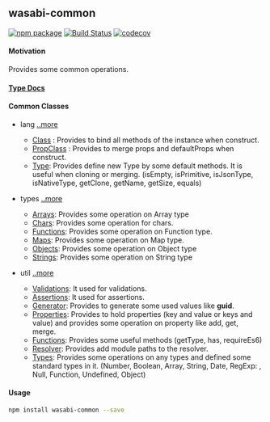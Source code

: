 ## wasabi-common 

[![npm package](https://badge.fury.io/gh/wasabi-io%2Fwasabi-common.svg)](https://badge.fury.io/gh/wasabi-io%2Fwasabi-common.svg)
[![Build Status](https://travis-ci.org/wasabi-io/wasabi-common.svg?branch=master)](https://travis-ci.org/wasabi-io/wasabi-common)
[![codecov](https://codecov.io/gh/wasabi-io/wasabi-common/branch/master/graph/badge.svg)](https://codecov.io/gh/wasabi-io/wasabi-common)

#### Motivation

Provides some common operations.

#### [Type Docs](https://wasabi-io.github.io/wasabi-common)

#### Common Classes

* lang [..more](./usage/lang.md) 
    - [Class](https://wasabi-io.github.io/wasabi-common/modules/_lang_class_.html) : 
    Provides to bind all methods of the instance when construct. 
    - [PropClass](https://wasabi-io.github.io/wasabi-common/modules/_lang_propclass_.html) : 
    Provides to merge props and defaultProps when construct.
    - [Type](https://wasabi-io.github.io/wasabi-common/modules/_lang_type_.html): 
    Provides define new Type by some default methods. It is useful when cloning or merging. (isEmpty, isPrimitive, isJsonType, isNativeType, getClone, getName, getSize, equals)
      
* types [..more](./usage/types.md) 
    - [Arrays](https://wasabi-io.github.io/wasabi-common/modules/_types_arrays_.html): 
    Provides some operation on Array type
    - [Chars](https://wasabi-io.github.io/wasabi-common/modules/_types_chars_.html):
    Provides some operation for chars.
    - [Functions](https://wasabi-io.github.io/wasabi-common/modules/_types_functions_.html):
    Provides some operation on Function type.
    - [Maps](https://wasabi-io.github.io/wasabi-common/modules/_types_maps_.html):
    Provides some operation on Map type.
    - [Objects](https://wasabi-io.github.io/wasabi-common/modules/_types_objects_.html): 
    Provides some operation on Object type
    - [Strings](https://wasabi-io.github.io/wasabi-common/modules/_types_strings_.html):
    Provides some operation on String type

* util [..more](./usage/util.md) 
    - [Validations](https://wasabi-io.github.io/wasabi-common/modules/_util_validations_): 
    It used for validations.
    - [Assertions](https://wasabi-io.github.io/wasabi-common/modules/_util_assertions_.html): 
    It used for assertions.
    - [Generator](https://wasabi-io.github.io/wasabi-common/modules/_util_generator_.html): 
    Provides to generate some used values like **guid**.
    - [Properties](https://wasabi-io.github.io/wasabi-common/modules/_util_properties_.html): 
    Provides to hold properties (key and value or keys and value) and provides some operation on property like add, get, merge.
    - [Functions](https://wasabi-io.github.io/wasabi-common/modules/_util_functions_.html): 
    Provides some useful methods (getType, has, requireEs6)
    - [Resolver](https://wasabi-io.github.io/wasabi-common/modules/_util_resolver_.html): 
    Provides add module paths to the resolver.
    - [Types](https://wasabi-io.github.io/wasabi-common/modules/_util_types_.html): 
    Provides some operations on any types and defined some standard types in it. (Number, Boolean, Array, String, Date, RegExp: , Null, Function, Undefined, Object)


#### Usage

```bash
npm install wasabi-common --save
```
   


